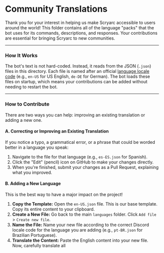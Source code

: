 # Community Translations

Thank you for your interest in helping us make Scryarc accessible to users around the world! This folder contains all of the language "packs" that the bot uses for its commands, descriptions, and responses. Your contributions are essential for bringing Scryarc to new communities.

---
### **How It Works**

The bot's text is not hard-coded. Instead, it reads from the JSON (`.json`) files in this directory. Each file is named after an official [language locale code](https://discord.com/developers/docs/reference#locales) (e.g., `en-US` for US English, `de-DE` for German). The bot loads these files on startup, which means your contributions can be added without needing to restart the bot.

---
### **How to Contribute**

There are two ways you can help: improving an existing translation or adding a new one.

#### **A. Correcting or Improving an Existing Translation**

If you notice a typo, a grammatical error, or a phrase that could be worded better in a language you speak:
1.  Navigate to the file for that language (e.g., `es-ES.json` for Spanish).
2.  Click the "Edit" (pencil) icon on GitHub to make your changes directly.
3.  When you're finished, submit your changes as a Pull Request, explaining what you improved.

#### **B. Adding a New Language**

This is the best way to have a major impact on the project!
1.  **Copy the Template:** Open the `en-US.json` file. This is our base template. Copy its entire content to your clipboard.
2.  **Create a New File:** Go back to the main `languages` folder. Click `Add file` > `Create new file`.
3.  **Name the File:** Name your new file according to the correct Discord locale code for the language you are adding (e.g., `pt-BR.json` for Brazilian Portuguese).
4.  **Translate the Content:** Paste the English content into your new file. Now, carefully translate all
